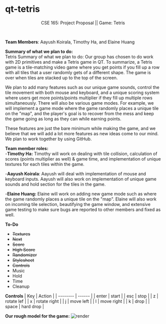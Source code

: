 # qt-tetris

<p align="center">
CSE 165: Project Proposal || Game: Tetris
</p>
<br/>

**Team Members**: Aayush Koirala, Timothy Ha, and Elaine Huang<br/>

**Summary of what we plan to do:** <br/>
Tetris Summary of what we plan to do: Our group has chosen to do work with 2D primitives and make a Tetris game in QT. To summarize, a Tetris game is a tile-matching video game where you get points if you fill up a row with all tiles that a user randomly gets of a different shape. The game is over when tiles are stacked up to the top of the screen. 

We plan to add many features such as our unique game sounds, control the tile movement with both mouse and keyboard, and a unique scoring system where users get more points/points multiplier if they fill up multiple rows simultaneously. There will also be various game modes. For example, we will implement a game mode where the game randomly places a unique tile on the "map", and the player's goal is to recover from the mess and keep the game going as long as they can while earning points. 

These features are just the bare minimum while making the game, and we believe that we will add a lot more features as new ideas come to our mind. We plan to work together by using GitHub.

**Team member roles:**<br/>
-**Timothy Ha:** Timothy will work on dealing with tile collision, calculation of scores (points multiplier as well) & game time, and implementation of unique textures for each tiles within the game.<br/>

-**Aayush Koirala**: Aayush will deal with implementation of mouse and keyboard inputs. Aayush will also work on implementation of unique game sounds and hold section for the tiles in the game.<br/>

-**Elaine Huang:** Elaine will work on adding new game mode such as where the game randomly places a unique tile on the "map". Elaine will also work on incoming tile selection, beautifying the game window, and extensive game testing to make sure bugs are reported to other members and fixed as well.<br/>

**To-Do**
* ~~Textures~~
* ~~Next~~
* ~~Score~~
* ~~High Score~~
* ~~Randomizer~~
* ~~Stylesheet~~
* ~~Controls~~
* Music
* Hold
* Time
* Cleanup

**Controls**
| Key      | Action |
| -------- | ------ |
| enter    | start  |
| esc      | stop    |
| z        | rotate lef   |
| x        | rotate right |
| j   | move left    |
| l   | move right   |
| k   | drop         |
| space   | hard drop        |


**Our rough model for the game:**
![render](https://i.imgur.com/hO2WZV1.png)


